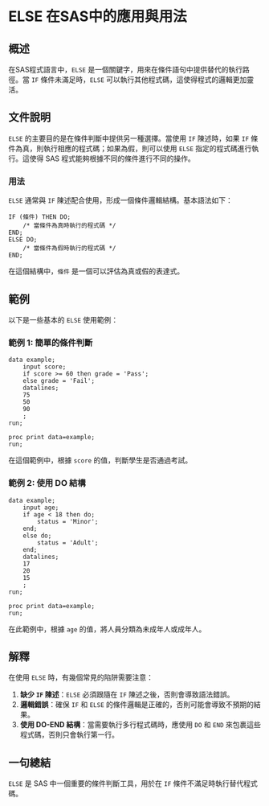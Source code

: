 <!--
Meta Description: # ELSE 在SAS中的應用與用法 ## 概述 在SAS程式語言中，`ELSE` 是一個關鍵字，用來在條件語句中提供替代的執行路徑。當 `IF` 條件未滿足時，`ELSE` 可以執行其他程式碼，這使得程式的邏輯更加靈活。 ## 文件說明 `ELSE` 的主要目的是在條件判斷中提供另一種選擇。當使用...
Meta Keywords: else, end, sas, data, example
-->

# ELSE 在SAS中的應用與用法

## 概述
在SAS程式語言中，`ELSE` 是一個關鍵字，用來在條件語句中提供替代的執行路徑。當 `IF` 條件未滿足時，`ELSE` 可以執行其他程式碼，這使得程式的邏輯更加靈活。

## 文件說明
`ELSE` 的主要目的是在條件判斷中提供另一種選擇。當使用 `IF` 陳述時，如果 `IF` 條件為真，則執行相應的程式碼；如果為假，則可以使用 `ELSE` 指定的程式碼進行執行。這使得 SAS 程式能夠根據不同的條件進行不同的操作。

### 用法
`ELSE` 通常與 `IF` 陳述配合使用，形成一個條件邏輯結構。基本語法如下：

```sas
IF (條件) THEN DO;
    /* 當條件為真時執行的程式碼 */
END;
ELSE DO;
    /* 當條件為假時執行的程式碼 */
END;
```

在這個結構中，`條件` 是一個可以評估為真或假的表達式。

## 範例
以下是一些基本的 `ELSE` 使用範例：

### 範例 1: 簡單的條件判斷
```sas
data example;
    input score;
    if score >= 60 then grade = 'Pass';
    else grade = 'Fail';
    datalines;
    75
    50
    90
    ;
run;

proc print data=example;
run;
```
在這個範例中，根據 `score` 的值，判斷學生是否通過考試。

### 範例 2: 使用 DO 結構
```sas
data example;
    input age;
    if age < 18 then do;
        status = 'Minor';
    end;
    else do;
        status = 'Adult';
    end;
    datalines;
    17
    20
    15
    ;
run;

proc print data=example;
run;
```
在此範例中，根據 `age` 的值，將人員分類為未成年人或成年人。

## 解釋
在使用 `ELSE` 時，有幾個常見的陷阱需要注意：

1. **缺少 `IF` 陳述**：`ELSE` 必須跟隨在 `IF` 陳述之後，否則會導致語法錯誤。
2. **邏輯錯誤**：確保 `IF` 和 `ELSE` 的條件邏輯是正確的，否則可能會導致不預期的結果。
3. **使用 DO-END 結構**：當需要執行多行程式碼時，應使用 `DO` 和 `END` 來包裹這些程式碼，否則只會執行第一行。

## 一句總結
`ELSE` 是 SAS 中一個重要的條件判斷工具，用於在 `IF` 條件不滿足時執行替代程式碼。